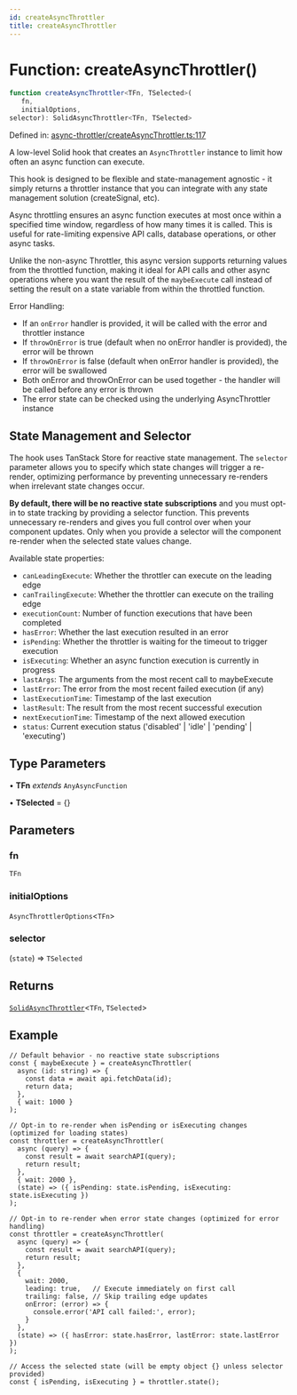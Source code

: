 ```yaml
---
id: createAsyncThrottler
title: createAsyncThrottler
---
```


<!-- DO NOT EDIT: this page is autogenerated from the type comments -->

# Function: createAsyncThrottler()

```ts
function createAsyncThrottler<TFn, TSelected>(
   fn, 
   initialOptions, 
selector): SolidAsyncThrottler<TFn, TSelected>
```

Defined in: [async-throttler/createAsyncThrottler.ts:117](https://github.com/TanStack/persister/blob/main/packages/solid-persister/src/async-throttler/createAsyncThrottler.ts#L117)

A low-level Solid hook that creates an `AsyncThrottler` instance to limit how often an async function can execute.

This hook is designed to be flexible and state-management agnostic - it simply returns a throttler instance that
you can integrate with any state management solution (createSignal, etc).

Async throttling ensures an async function executes at most once within a specified time window,
regardless of how many times it is called. This is useful for rate-limiting expensive API calls,
database operations, or other async tasks.

Unlike the non-async Throttler, this async version supports returning values from the throttled function,
making it ideal for API calls and other async operations where you want the result of the `maybeExecute` call
instead of setting the result on a state variable from within the throttled function.

Error Handling:
- If an `onError` handler is provided, it will be called with the error and throttler instance
- If `throwOnError` is true (default when no onError handler is provided), the error will be thrown
- If `throwOnError` is false (default when onError handler is provided), the error will be swallowed
- Both onError and throwOnError can be used together - the handler will be called before any error is thrown
- The error state can be checked using the underlying AsyncThrottler instance

## State Management and Selector

The hook uses TanStack Store for reactive state management. The `selector` parameter allows you
to specify which state changes will trigger a re-render, optimizing performance by preventing
unnecessary re-renders when irrelevant state changes occur.

**By default, there will be no reactive state subscriptions** and you must opt-in to state
tracking by providing a selector function. This prevents unnecessary re-renders and gives you
full control over when your component updates. Only when you provide a selector will the
component re-render when the selected state values change.

Available state properties:
- `canLeadingExecute`: Whether the throttler can execute on the leading edge
- `canTrailingExecute`: Whether the throttler can execute on the trailing edge
- `executionCount`: Number of function executions that have been completed
- `hasError`: Whether the last execution resulted in an error
- `isPending`: Whether the throttler is waiting for the timeout to trigger execution
- `isExecuting`: Whether an async function execution is currently in progress
- `lastArgs`: The arguments from the most recent call to maybeExecute
- `lastError`: The error from the most recent failed execution (if any)
- `lastExecutionTime`: Timestamp of the last execution
- `lastResult`: The result from the most recent successful execution
- `nextExecutionTime`: Timestamp of the next allowed execution
- `status`: Current execution status ('disabled' | 'idle' | 'pending' | 'executing')

## Type Parameters

• **TFn** *extends* `AnyAsyncFunction`

• **TSelected** = \{\}

## Parameters

### fn

`TFn`

### initialOptions

`AsyncThrottlerOptions`\<`TFn`\>

### selector

(`state`) => `TSelected`

## Returns

[`SolidAsyncThrottler`](../../../../../interfaces/solidasyncthrottler.md)\<`TFn`, `TSelected`\>

## Example

```tsx
// Default behavior - no reactive state subscriptions
const { maybeExecute } = createAsyncThrottler(
  async (id: string) => {
    const data = await api.fetchData(id);
    return data;
  },
  { wait: 1000 }
);

// Opt-in to re-render when isPending or isExecuting changes (optimized for loading states)
const throttler = createAsyncThrottler(
  async (query) => {
    const result = await searchAPI(query);
    return result;
  },
  { wait: 2000 },
  (state) => ({ isPending: state.isPending, isExecuting: state.isExecuting })
);

// Opt-in to re-render when error state changes (optimized for error handling)
const throttler = createAsyncThrottler(
  async (query) => {
    const result = await searchAPI(query);
    return result;
  },
  {
    wait: 2000,
    leading: true,   // Execute immediately on first call
    trailing: false, // Skip trailing edge updates
    onError: (error) => {
      console.error('API call failed:', error);
    }
  },
  (state) => ({ hasError: state.hasError, lastError: state.lastError })
);

// Access the selected state (will be empty object {} unless selector provided)
const { isPending, isExecuting } = throttler.state();
```
